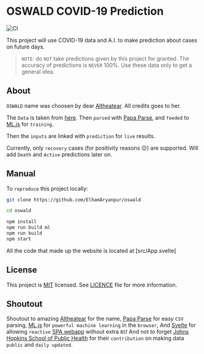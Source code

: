 # OSWALD COVID-19 Prediction

![CI](https://github.com/ElhamAryanpur/oswald/workflows/CI/badge.svg)

This project will use COVID-19 data and A.I. to make prediction about cases on future days.

> `NOTE`: do `NOT` take predictions given by this project for granted. The accuracy of predictions is `NEVER` 100%. Use these data only to get a general idea.

## About

`OSWALD` name was choosen by dear [Altheatear](https://www.reddit.com/user/Altheatear/). All credits goes to her.

The `Data` is taken from [here](https://data.humdata.org/dataset/novel-coronavirus-2019-ncov-cases). Then `parsed` with [Papa Parse](https://www.papaparse.com/), and `feeded` to [ML.js](https://github.com/mljs/ml) for `training`.

Then the `inputs` are linked with `prediction` for `live` results.

Currently, only `recovery` cases (for positivity reasons 😉) are supported. Will add `Death` and `Active` predictions later on.

## Manual

To `reproduce` this project locally:

```bash
git clone https://github.com/ElhamAryanpur/oswald

cd oswald

npm install
npm run build ml
npm run build
npm start
```

All the code that made up the website is located at [src/App.svelte]

## License

This project is [MIT](https://opensource.org/licenses/MIT) licensed. See [LICENCE](https://github.com/ElhamAryanpur/oswald/blob/master/LICENSE) file for more information.

## Shoutout

Shoutout to amazing [Altheatear](https://www.reddit.com/user/Altheatear/) for the name, [Papa Parse](https://www.papaparse.com/) for easy `CSV` parsing, [ML.js](https://github.com/mljs/ml) for `powerful machine learning` in the `browser`, And [Svelte](https://svelte.dev/) for allowing `reactive` [SPA webapp](https://en.wikipedia.org/wiki/Single-page_application) without extra `BS`! And not to forget [Johns Hopkins School of Public Health](https://data.humdata.org/organization/e5d3aa82-538e-4dae-94c9-010cc8ecbbc8) for their `contribution` on making data `public` and `daily updated`.
